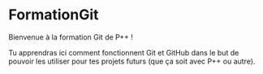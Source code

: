 # FormationGit

Bienvenue à la formation Git de P++ !

Tu apprendras ici comment fonctionnent Git et GitHub dans le but de pouvoir les utiliser pour tes projets futurs (que ça soit avec P++ ou autre).

